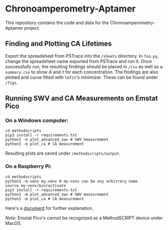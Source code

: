 # Chronoamperometry-Aptamer

This repository contains the code and data for the Chronoamperometry-Aptamer project.

## Finding and Plotting CA Lifetimes

Export the spreadsheet from PSTrace into the `/sheets` directory. In `foo.py`, change the spreadsheet name exported from PSTrace and run it. Once successfully run, the resulting findings should be placed in `/csv` as well as a `summary.csv` to show $A$ and $\tau$ for each concentration. The findings are also plotted and curve fitted with `lmfit`'s minimizer. These can be found under `/figs`.

## Running SWV and CA Measurements on Emstat Pico

### On a Windows computer:

```shell
cd methodscripts
pip3 install -r requirements.txt
python3 -m plot_advanced_swv # SWV measurement
python3 -m plot_ca # CA measurement
```

Resulting plots are saved under `/methodscripts/output`.  

### On a Raspberry Pi:

```shell
cd methodscripts
python3 -m venv my-venv # my-venv can be any arbitrary name
source my-venv/bin/activate
pip3 install -r requirements.txt
python3 -m plot_advanced_swv # SWV measurement
python3 -m plot_ca # CA measurement
```

Here's a [document](https://mcmasteru365-my.sharepoint.com/:w:/g/personal/maka9_mcmaster_ca/Efdt9OWZqZZOsVK4q_6w3oYBpbUoHyyxUG8_DpgKnCxJOw?e=ourUAt) for further explanation.  

_Note_: Emstat Pico's cannot be recognized as a MethodSCRIPT device under MacOS.